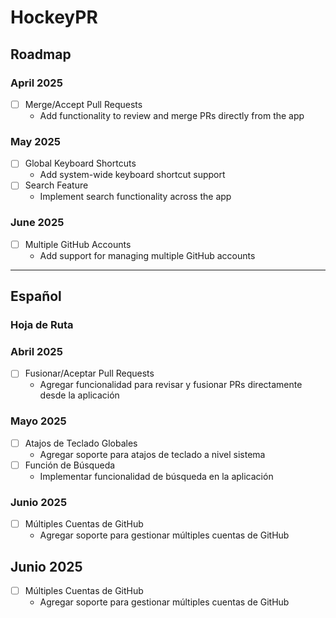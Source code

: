 # HockeyPR

## Roadmap

### April 2025
- [ ] Merge/Accept Pull Requests
  - Add functionality to review and merge PRs directly from the app

### May 2025
- [ ] Global Keyboard Shortcuts
  - Add system-wide keyboard shortcut support
- [ ] Search Feature
  - Implement search functionality across the app

### June 2025
- [ ] Multiple GitHub Accounts
  - Add support for managing multiple GitHub accounts

---

## Español

### Hoja de Ruta

### Abril 2025
- [ ] Fusionar/Aceptar Pull Requests
  - Agregar funcionalidad para revisar y fusionar PRs directamente desde la aplicación

### Mayo 2025
- [ ] Atajos de Teclado Globales
  - Agregar soporte para atajos de teclado a nivel sistema
- [ ] Función de Búsqueda
  - Implementar funcionalidad de búsqueda en la aplicación

### Junio 2025
- [ ] Múltiples Cuentas de GitHub
  - Agregar soporte para gestionar múltiples cuentas de GitHub
## Junio 2025
- [ ] Múltiples Cuentas de GitHub
  - Agregar soporte para gestionar múltiples cuentas de GitHub


